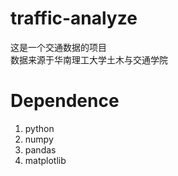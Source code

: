 # traffic-analyze
这是一个交通数据的项目      
数据来源于华南理工大学土木与交通学院

# Dependence
1. python
1. numpy
1. pandas
1. matplotlib